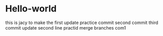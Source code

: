 # Hello-world
this is jacy to make the first update
practice commit
second commit
third commit
update second line
practid merge branches
com1
